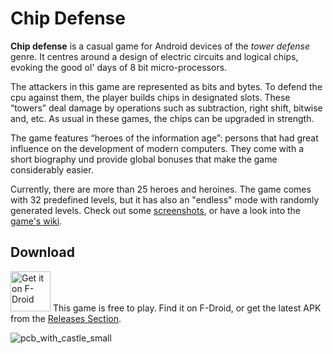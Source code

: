 # Chip Defense

__Chip defense__ is a casual game for Android devices of the _tower defense_ genre. It centres around a design of electric circuits and logical chips, evoking the good ol' days of 8 bit micro-processors.

The attackers in this game are represented as bits and bytes. To defend the cpu against them, the player builds chips in designated slots. These “towers” deal damage by operations such as subtraction, right shift, bitwise and, etc. As usual in these games, the chips can be upgraded in strength.

The game features “heroes of the information age”: persons that had great influence on the development of modern computers. They come with a short biography und provide global bonuses that make the game considerably easier.

Currently, there are more than 25 heroes and heroines. The game comes with 32 predefined levels, but it has also an "endless" mode with randomly generated levels. Check out some [screenshots](https://github.com/ochadenas/cpudefense/wiki/Screenshots), or have a look into the [game's wiki](https://github.com/ochadenas/cpudefense/wiki).

## Download

[<img src="https://fdroid.gitlab.io/artwork/badge/get-it-on.png" alt="Get it on F-Droid" height="64">](https://f-droid.org/packages/de.chadenas.cpudefense/) 
This game is free to play. Find it on F-Droid, or get the latest APK from the [Releases Section](https://github.com/ochadenas/cpudefense/releases/latest).

     
![pcb_with_castle_small](https://github.com/user-attachments/assets/6a3aa810-f7db-47fa-974d-cc277c14e519)
